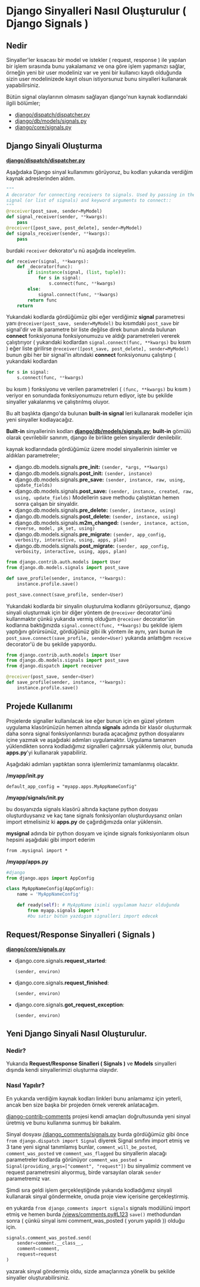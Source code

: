# Django Sinyalleri Nasıl Oluşturulur \( Django Signals \)

## Nedir

Sinyaller'ler kısacası bir model ve istekler \( request, response \) ile yapılan bir işlem sırasında bunu yakalamanız ve ona göre işlem yapmanızı sağlar, örneğin yeni bir user modeliniz var ve yeni bir kullanıcı kaydı olduğunda sizin user modelinizede kayıt olsun istiyorsunuz bunu sinyalleri kullanarak yapabilirsiniz.

Bütün signal olaylarının olmasını sağlayan django'nun kaynak kodlarındaki ilgili bölümler;

* [django/dispatch/dispatcher.py](https://github.com/django/django/blob/master/django/dispatch/dispatcher.py)
* [django/db/models/signals.py](https://github.com/django/django/blob/master/django/db/models/signals.py)
* [django/core/signals.py](https://github.com/django/django/blob/master/django/core/signals.py)

## Django Sinyali Oluşturma

[**django/dispatch/dispatcher.py**](https://github.com/django/django/blob/master/django/dispatch/dispatcher.py)

Aşağıdaka Django sinyal kullanımını görüyoruz, bu kodları yukarıda verdiğim kaynak adreslerinden aldım.

```python
"""
A decorator for connecting receivers to signals. Used by passing in the
signal (or list of signals) and keyword arguments to connect::
"""
@receiver(post_save, sender=MyModel)
def signal_receiver(sender, **kwargs):
    pass
@receiver([post_save, post_delete], sender=MyModel)
def signals_receiver(sender, **kwargs):
    pass
```

burdaki `receiver` dekorator'u nü aşağıda inceleyelim.

```python
def receiver(signal, **kwargs):
    def _decorator(func):
        if isinstance(signal, (list, tuple)):
            for s in signal:
                s.connect(func, **kwargs)
        else:
            signal.connect(func, **kwargs)
        return func
    return
```

Yukarıdaki kodlarda gördüğümüz gibi eğer verdiğimiz **signal** parametresi yanı `@receiver(post_save, sender=MyModel)` bu kısımdaki `post_save` bir signal'dir ve ilk parametre bir liste değilse direk bunun alında bulunan **connect** fonksiyonuna fonksiyonumuzu ve aldığı parametreleri vererek çalıştırıyor \( yukarıdaki kodlardan `signal.connect(func, **kwargs)` bu kısım \) eğer liste girilirse `@receiver([post_save, post_delete], sender=MyModel)` bunun gibi her bir signal'in altındaki **connect** fonksiyonunu çalıştırıp \( yukarıdaki kodlardan

```python
for s in signal:
    s.connect(func, **kwargs)
```

bu kısım \) fonksiyonu ve verilen parametreleri \( `(func, **kwargs)` bu kısım \) veriyor en sonundada fonksiyonumuzu return ediyor, işte bu şekilde sinyaller yakalanmış ve çalıştırılmış oluyor.

Bu alt başlıkta django'da bulunan **built-in signal** leri kullanarak modeller için yeni sinyaller kodlayacağız.

**Built-in** sinyallerinin kodları [**django/db/models/signals.py**](https://github.com/django/django/blob/master/django/db/models/signals.py); **built-in** gömülü olarak çevrilebilir sanırım, django ile birlikte gelen sinyallerdir denilebilir.

kaynak kodlarındada gördüğümüz üzere model sinyallerinin isimler ve aldıkları parametreler;

* django.db.models.signals.**pre\_init:** `(sender, *args, **kwargs)`
* django.db.models.signals.**post\_init:** `(sender, instance)`
* django.db.models.signals.**pre\_save:** `(sender, instance, raw, using, update_fields)`
* django.db.models.signals.**post\_save:** `(sender, instance, created, raw, using, update_fields)` Modellerin save methodu çalıştıktan hemen sonra çalışan bir sinyaldir.
* django.db.models.signals.**pre\_delete:** `(sender, instance, using)`
* django.db.models.signals.**post\_delete:** `(sender, instance, using)`
* django.db.models.signals.**m2m\_changed:** `(sender, instance, action, reverse, model, pk_set, using)`
* django.db.models.signals.**pre\_migrate:** `(sender, app_config, verbosity, interactive, using, apps, plan)`
* django.db.models.signals.**post\_migrate:** `(sender, app_config, verbosity, interactive, using, apps, plan)`

```python
from django.contrib.auth.models import User
from django.db.models.signals import post_save

def save_profile(sender, instance, **kwargs):
    instance.profile.save()

post_save.connect(save_profile, sender=User)
```

Yukarıdaki kodlarda bir sinyalin oluşturulma kodlarını görüyorsunuz, django sinyali oluşturmak için bir diğer yöntem de `@receiver` decorator'ünü kullanmaktır çünkü yukarıda vermiş olduğum `@receiver` decorator'ün kodlarına baktığınızda `signal.connect(func, **kwargs)` bu şekilde işlem yaptığını görürsünüz, gördüğünüz gibi ilk yöntem ile aynı, yani bunun ile `post_save.connect(save_profile, sender=User)` yukarıda anlattığım `receive` decorator'ü de bu şekilde yapıyordu.

```python
from django.contrib.auth.models import User
from django.db.models.signals import post_save
from django.dispatch import receiver

@receiver(post_save, sender=User)
def save_profile(sender, instance, **kwargs):
    instance.profile.save()
```

## Projede Kullanımı

Projelerde signaller kullanılacak ise eğer bunun için en güzel yöntem uygulama klasörünüzün hemen altında **signals** adında bir klasör oluşturmak daha sonra signal fonksiyonlarınızı burada açacağınız python dosyalarını içine yazmak ve aşağıdaki adımları uygulamaktır. Uygulama tamamen yüklendikten sonra kodladığımız signalleri çağırırsak yüklenmiş olur, bunuda **apps.py**'yi kullanarak yapabiliriz.

Aşağıdaki adımları yaptıktan sonra işlemlerimiz tamamlanmış olacaktır.

**/myapp/init.py**

`default_app_config = "myapp.apps.MyAppNameConfig"`

**/myapp/signals/init.py**

bu dosyanızda signals klasörü altında kaçtane python dosyası oluşturduysanız ve kaç tane signals fonksiyonları oluşturduysanız onları import etmelisiniz ki **apps.py** de çağırdığımızda onlar yüklensin.

**mysignal** adında bir python dosyam ve içinde signals fonksiyonlarım olsun hepsini aşağıdaki gibi import ederim

```text
from .mysignal import *
```

**/myapp/apps.py**

```python
#django
from django.apps import AppConfig

class MyAppNameConfig(AppConfig):
    name = 'MyAppNameConfig'

    def ready(self): # MyAppName isimli uygulamam hazır olduğunda
        from myapp.signals import *
        #bu satır bütün yazdıgım signalleri import edecek
```

## Request/Response Sinyalleri \( Signals \)

[**django/core/signals.py**](https://github.com/django/django/blob/master/django/core/signals.py)

* django.core.signals.**request\_started**:

  `(sender, environ)`

* django.core.signals.**request\_finished**:

  `(sender, environ)`

* django.core.signals.**got\_request\_exception**:

  `(sender, environ)`

## Yeni Django Sinyali Nasıl Oluşturulur.

### Nedir?

Yukarıda **Request/Response Sinalleri \( Signals \)** ve **Models** sinyalleri dışında kendi sinyallerimizi oluşturma olayıdır.

### Nasıl Yapılır?

En yukarıda verdiğim kaynak kodları linkleri bunu anlamamız için yeterli, ancak ben size başka bir projeden örnek vererek anlatacağım.

[django-contrib-comments](https://github.com/django/django-contrib-comments) projesi kendi amaçları doğrultusunda yeni sinyal üretmiş ve bunu kullanıma sunmuş bir bakalım.

Sinyal dosyası [/django\_comments/signals.py](https://github.com/django/django-contrib-comments/blob/master/django_comments/signals.py) burda gördüğümüz gibi önce `from django.dispatch import Signal` diyerek Signal sınıfını import etmiş ve 3 tane yeni signal tanımlamış bunlar, `comment_will_be_posted`, `comment_was_posted` ve `comment_was_flagged` bu sinyallerin alacağı parametreler kodlarda görünüyor `comment_was_posted = Signal(providing_args=["comment", "request"])` bu sinyalimiz comment ve request parametresini alıyormuş, birde varsayılan olarak `sender` parametremiz var.

Şimdi sıra geldi işlem gerçekleştiğinde yukarıda kodladığımız sinyali kullanarak sinyal göndermekte, onuda proje view içerisine gerçekleştirmiş.

en yukarda `from django_comments import signals` signals modülünü import etmiş ve hemen burda [/views/comments.py\#L123](https://github.com/django/django-contrib-comments/blob/master/django_comments/views/comments.py#L123) `save()` methodundan sonra \( çünkü sinyal ismi comment\_was\_posted \( yorum yapıldı \)\) olduğu için.

```python
signals.comment_was_posted.send(
    sender=comment.__class__,
    comment=comment,
    request=request
)
```

yazarak sinyal göndermiş oldu, sizde amaçlarınıza yönelik bu şekilde sinyaller oluşturabilirsiniz.

